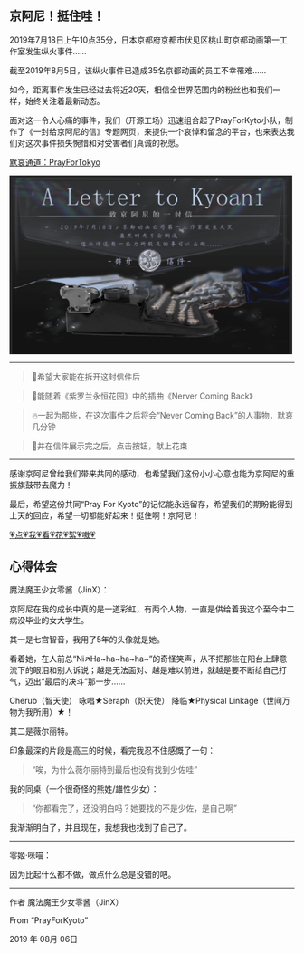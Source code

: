 京阿尼！挺住哇！
------
2019年7月18日上午10点35分，日本京都府京都市伏见区桃山町京都动画第一工作室发生纵火事件……

截至2019年8月5日，该纵火事件已造成35名京都动画的员工不幸罹难……

如今，距离事件发生已经过去将近20天，相信全世界范围内的粉丝也和我们一样，始终关注着最新动态。

面对这一令人心痛的事件，我们（开源工场）迅速组合起了PrayForKyto小队，制作了《一封给京阿尼的信》专题网页，来提供一个哀悼和留念的平台，也来表达我们对这次事件损失惋惜和对受害者们真诚的祝愿。

<a href="http://praykyoto.github.io" target="_blank">默哀通道：PrayForTokyo </a>

<img src="https://raw.githubusercontent.com/JJJinXxxx/OpeningSource/master/PFK/letter.png" width="500" div align=center />

------

> 📃希望大家能在拆开这封信件后

> 🎵能随着《紫罗兰永恒花园》中的插曲《Nerver Coming Back》

> 🔥一起为那些，在这次事件之后将会“Never Coming Back”的人事物，默哀几分钟

> 🌹并在信件展示完之后，点击按钮，献上花束

------


感谢京阿尼曾给我们带来共同的感动，也希望我们这份小小心意也能为京阿尼的重振旗鼓带去魔力！

最后，希望这份共同“Pray For Kyoto”的记忆能永远留存，希望我们的期盼能得到上天的回应，希望一切都能好起来！挺住啊！京阿尼！

<a href="PFK/PFT.md" target="_blank">💗点💗我💗看💗花💗絮💗嗷💗</a>


**心得体会**
------

魔法魔王少女零酱（JinX）：

京阿尼在我的成长中真的是一道彩虹，有两个人物，一直是供给着我这个至今中二病没毕业的女大学生。

其一是七宫智音，我用了5年的头像就是她。

看着她，在人前总“Ni↗Ha~ha~ha~ha~”的奇怪笑声，从不把那些在阳台上肆意流下的眼泪和别人诉说；越是无法面对、越是难以前进，就越是要不断给自己打气，迈出“最后的决斗”那一步……

Cherub（智天使） 咏唱★Seraph（炽天使） 降临★Physical Linkage（世间万物为我所用）★！

其二是薇尔丽特。

印象最深的片段是高三的时候，看完我忍不住感慨了一句：

> “唉，为什么薇尔丽特到最后也没有找到少佐哇”

我的同桌（一个很奇怪的熊姓/雄性少女）：

>“你都看完了，还没明白吗？她要找的不是少佐，是自己啊”

我渐渐明白了，并且现在，我想我也找到了自己了。

------

零姬·咪喵：

因为比起什么都不做，做点什么总是没错的吧。

------

作者 魔法魔王少女零酱（JinX）

From “PrayForKyoto”

2019 年 08月 06日    
